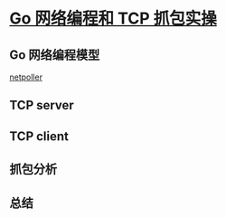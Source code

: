 # [Go 网络编程和 TCP 抓包实操](https://mp.weixin.qq.com/s/k4rtZoEzZ_SZQW5RfrGe0A)

## Go 网络编程模型

[netpoller](https://morsmachine.dk/netpoller)

## TCP server



## TCP client



## 抓包分析



## 总结

